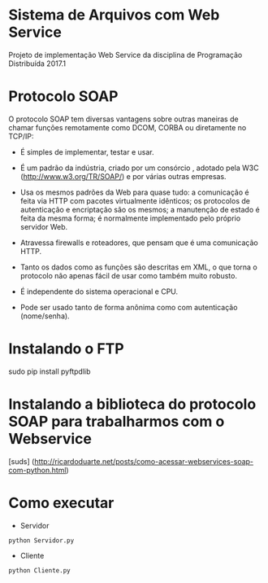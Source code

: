 # Sistema de Arquivos com Web Service

Projeto de implementação Web Service da disciplina de Programação Distribuída 2017.1

# Protocolo SOAP

O protocolo SOAP tem diversas vantagens sobre outras maneiras de chamar funções remotamente como DCOM, CORBA ou diretamente no TCP/IP:

- É simples de implementar, testar e usar.

- É um padrão da indústria, criado por um consórcio , adotado pela W3C (http://www.w3.org/TR/SOAP/) e por várias outras empresas.
- Usa os mesmos padrões da Web para quase tudo: a comunicação é feita via HTTP com pacotes virtualmente idênticos; os protocolos de autenticação e encriptação são os mesmos; a manutenção de estado é feita da mesma forma; é normalmente implementado pelo próprio servidor Web.
- Atravessa firewalls e roteadores, que pensam que é uma comunicação HTTP.
- Tanto os dados como as funções são descritas em XML, o que torna o protocolo não apenas fácil de usar como também muito robusto.
- É independente do sistema operacional e CPU.
- Pode ser usado tanto de forma anônima como com autenticação (nome/senha). 


# Instalando o FTP

sudo pip install pyftpdlib

# Instalando a biblioteca do protocolo SOAP para trabalharmos com o Webservice

[suds] (http://ricardoduarte.net/posts/como-acessar-webservices-soap-com-python.html)


# Como executar 

- Servidor
```
python Servidor.py
```

- Cliente 
```
python Cliente.py
```